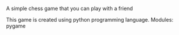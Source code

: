 A simple chess game that you can play with a friend

This game is created using python programming language. Modules: pygame